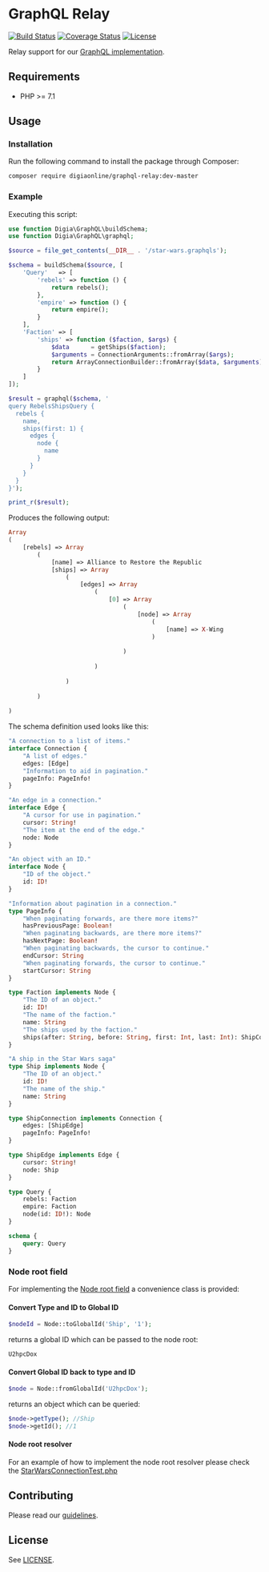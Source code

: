 # GraphQL Relay

[![Build Status](https://travis-ci.org/digiaonline/graphql-relay-php.svg?branch=master)](https://travis-ci.org/digiaonline/graphql-relay-php)
[![Coverage Status](https://coveralls.io/repos/github/digiaonline/graphql-relay-php/badge.svg?branch=master)](https://coveralls.io/github/digiaonline/graphql-relay-php?branch=master)
[![License](https://img.shields.io/badge/license-MIT-blue.svg)](https://raw.githubusercontent.com/digiaonline/graphql-relay-php/master/LICENSE)

Relay support for our [GraphQL implementation](https://github.com/digiaonline/graphql-php/).

## Requirements

* PHP >= 7.1

## Usage

### Installation

Run the following command to install the package through Composer:

```sh
composer require digiaonline/graphql-relay:dev-master
```

### Example

Executing this script:

```php
use function Digia\GraphQL\buildSchema;
use function Digia\GraphQL\graphql;

$source = file_get_contents(__DIR__ . '/star-wars.graphqls');

$schema = buildSchema($source, [
    'Query'   => [
        'rebels' => function () {
            return rebels();
        },
        'empire' => function () {
            return empire();
        }
    ],
    'Faction' => [
        'ships' => function ($faction, $args) {
            $data      = getShips($faction);
            $arguments = ConnectionArguments::fromArray($args);
            return ArrayConnectionBuilder::fromArray($data, $arguments);
        }
    ]
]);

$result = graphql($schema, '
query RebelsShipsQuery {
  rebels {
    name,
    ships(first: 1) {
      edges {
        node {
          name
        }
      }
    }
  }
}');

print_r($result);
```

Produces the following output:

```php
Array
(
    [rebels] => Array
        (
            [name] => Alliance to Restore the Republic
            [ships] => Array
                (
                    [edges] => Array
                        (
                            [0] => Array
                                (
                                    [node] => Array
                                        (
                                            [name] => X-Wing
                                        )
                                        
                                )
                                
                        )
                        
                )
                
        )
        
)
```

The schema definition used looks like this:

```graphql schema
"A connection to a list of items."
interface Connection {
    "A list of edges."
    edges: [Edge]
    "Information to aid in pagination."
    pageInfo: PageInfo!
}

"An edge in a connection."
interface Edge {
    "A cursor for use in pagination."
    cursor: String!
    "The item at the end of the edge."
    node: Node
}

"An object with an ID."
interface Node {
    "ID of the object."
    id: ID!
}

"Information about pagination in a connection."
type PageInfo {
    "When paginating forwards, are there more items?"
    hasPreviousPage: Boolean!
    "When paginating backwards, are there more items?"
    hasNextPage: Boolean!
    "When paginating backwards, the cursor to continue."
    endCursor: String
    "When paginating forwards, the cursor to continue."
    startCursor: String
}

type Faction implements Node {
    "The ID of an object."
    id: ID!
    "The name of the faction."
    name: String
    "The ships used by the faction."
    ships(after: String, before: String, first: Int, last: Int): ShipConnection
}

"A ship in the Star Wars saga"
type Ship implements Node {
    "The ID of an object."
    id: ID!
    "The name of the ship."
    name: String
}

type ShipConnection implements Connection {
    edges: [ShipEdge]
    pageInfo: PageInfo!
}

type ShipEdge implements Edge {
    cursor: String!
    node: Ship
}

type Query {
    rebels: Faction
    empire: Faction
    node(id: ID!): Node
}

schema {
    query: Query
}
```

### Node root field

For implementing the [Node root field](https://facebook.github.io/relay/graphql/objectidentification.htm#sec-Node-root-field)
a convenience class is provided:


#### Convert Type and ID to Global ID

```php
$nodeId = Node::toGlobalId('Ship', '1');
```

returns a global ID which can be passed to the node root:

```
U2hpcDox
```

#### Convert Global ID back to type and ID

```php
$node = Node::fromGlobalId('U2hpcDox');
```

returns an object which can be queried:

```php
$node->getType(); //Ship
$node->getId(); //1
```

#### Node root resolver

For an example of how to implement the node root resolver please check the [StarWarsConnectionTest.php](tests/Functional/StarWarsConnectionTest.php)


## Contributing

Please read our [guidelines](.github/CONTRIBUTING.md).

## License

See [LICENSE](LICENSE).
